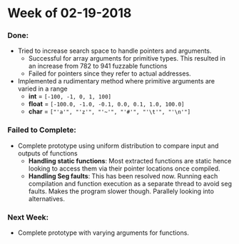 # Week of 02-19-2018

### Done:
  * Tried to increase search space to handle pointers and arguments.
    * Successful for array arguments for primitive types. This resulted in an increase from 782 to 941 
    fuzzable functions
    * Failed for pointers since they refer to actual addresses.
  * Implemented a rudimentary method where primitive arguments are varied in a range
    * **int** = `[-100, -1, 0, 1, 100]`
    * **float** = `[-100.0, -1.0, -0.1, 0.0, 0.1, 1.0, 100.0]`
    * **char** = `["'a'", "'z'", "'~'", "'#'", "'\t'", "'\n'"]`

### Failed to Complete:
  * Complete prototype using uniform distribution to compare input and outputs of functions
    * **Handling static functions**: Most extracted functions are static hence looking to access them via their pointer 
    locations once compiled.
    * **Handling Seg faults**: This has been resolved now. Running each compilation and function execution as a separate 
    thread to avoid seg faults. Makes the program slower though. Parallely looking into alternatives.
    
### Next Week:
  * Complete prototype with varying arguments for functions.